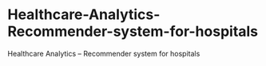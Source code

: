 # Healthcare-Analytics-Recommender-system-for-hospitals
Healthcare Analytics – Recommender system for hospitals
